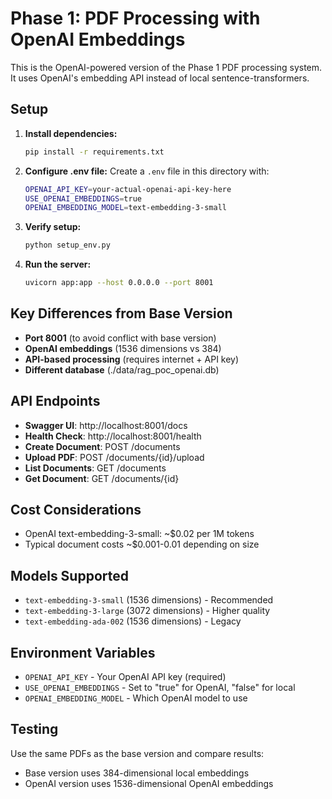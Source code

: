 # Phase 1: PDF Processing with OpenAI Embeddings

This is the OpenAI-powered version of the Phase 1 PDF processing system. It uses OpenAI's embedding API instead of local sentence-transformers.

## Setup

1. **Install dependencies:**
   ```bash
   pip install -r requirements.txt
   ```

2. **Configure .env file:**
   Create a `.env` file in this directory with:
   ```bash
   OPENAI_API_KEY=your-actual-openai-api-key-here
   USE_OPENAI_EMBEDDINGS=true
   OPENAI_EMBEDDING_MODEL=text-embedding-3-small
   ```

3. **Verify setup:**
   ```bash
   python setup_env.py
   ```

4. **Run the server:**
   ```bash
   uvicorn app:app --host 0.0.0.0 --port 8001
   ```

## Key Differences from Base Version

- **Port 8001** (to avoid conflict with base version)
- **OpenAI embeddings** (1536 dimensions vs 384)
- **API-based processing** (requires internet + API key)
- **Different database** (./data/rag_poc_openai.db)

## API Endpoints

- **Swagger UI**: http://localhost:8001/docs
- **Health Check**: http://localhost:8001/health
- **Create Document**: POST /documents
- **Upload PDF**: POST /documents/{id}/upload
- **List Documents**: GET /documents
- **Get Document**: GET /documents/{id}

## Cost Considerations

- OpenAI text-embedding-3-small: ~$0.02 per 1M tokens
- Typical document costs ~$0.001-0.01 depending on size

## Models Supported

- `text-embedding-3-small` (1536 dimensions) - Recommended
- `text-embedding-3-large` (3072 dimensions) - Higher quality
- `text-embedding-ada-002` (1536 dimensions) - Legacy

## Environment Variables

- `OPENAI_API_KEY` - Your OpenAI API key (required)
- `USE_OPENAI_EMBEDDINGS` - Set to "true" for OpenAI, "false" for local
- `OPENAI_EMBEDDING_MODEL` - Which OpenAI model to use

## Testing

Use the same PDFs as the base version and compare results:
- Base version uses 384-dimensional local embeddings
- OpenAI version uses 1536-dimensional OpenAI embeddings

